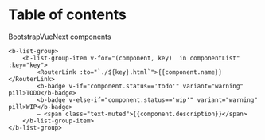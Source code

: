 # Table of contents

BootstrapVueNext components


    <b-list-group>
        <b-list-group-item v-for="(component, key)  in componentList" :key="key">
            <RouterLink :to="`./${key}.html`">{{component.name}}</RouterLink>
            <b-badge v-if="component.status=='todo'" variant="warning" pill>TODO</b-badge>
            <b-badge v-else-if="component.status=='wip'" variant="warning" pill>WIP</b-badge>
            — <span class="text-muted">{{component.description}}</span>
        </b-list-group-item>
    </b-list-group>


<script setup lang="ts">
import { ref } from "vue"

const componentList = {
    Accordion : {
        name: 'Accordion',
        description: 'Easily toggle content visibility on your pages. Includes support for making accordions'
    },
    Alert: {
        name: 'Alert',
        description: 'Provide contextual feedback messages for typical user actions with the handful of available and flexible alert messages'
    },
    Avatar: {
        name: 'Avatar',
        description: 'Custom component typically used to display a user profile as a picture, an icon, or short text'
    },
    Badge: {
        name: 'Badge',
        description: 'Small and adaptive tag for adding context to just about any content'
    },
    Breadcrumb: {
        name: 'Breadcrumb',
        description: `Indicate the current page's location within a navigational hierarchy.`
    },
    Button: {
        name: 'Button',
        description: 'Custom button component for actions in forms, dialogs, and more'
    },
    ButtonGroup: {
        name: 'Button Group',
        description: 'Group a series of buttons on a single line or stack them in a vertical column'
    },
    ButtonToolbar: {
        name: 'Button Toolbar',
        description: 'Group a series of button-groups and/or input-groups together on a single line'
    },
    Card: {
        name: 'Card',
        description: 'A flexible and extensible content container. It includes options for headers and footers, a wide variety of content'
    },
    Carousel: {
        name: 'Carousel',
        description: 'A slideshow component for cycling through elements—images or slides of text—like a carousel'
    },
    Collapse: {
        name: 'Collapse',
        description: 'Easily toggle visibility of almost any content on your pages in a vertically collapsing container'
    },
    Dropdown: {
        name: 'Dropdown',
        description: 'Toggleable, contextual overlays for displaying lists of links and actions in a dropdown menu format'
    },
    Form: {
        name: 'Form',
        description: 'Form component and helper components that optionally support inline form styles and validation states'
    },
    FormCheckbox: {
        name: 'Form Checkbox',
        description: 'Custom checkbox input and checkbox group to replace the browser default checkbox input, built on top of semantic and accessible markup. Optionally supports switch styling'
    },
    FormGroup: {
        name: 'Form Group',
        description: 'The easiest way to add some structure to forms'
    },
    FormInput: {
        name: 'Form Input',
        description: 'Create various type inputs such as text, password, number, URL, email, search, range, date, and more'
    },
    FormRadio: {
        name: 'Form Radio',
        description: `Bootstrap's custom radio input to replace the browser default radio input.`
    },
    FormSelect: {
        name: 'Form Select',
        description: 'Bootstrap custom select using custom styles'
    },
    FormTags: {
        name: 'Form Tags',
        description: 'Lightweight custom tagged input form control, with options for customized interface rendering, duplicate tag detection, and optional tag validation'
    },
    FormTextarea: {
        name: 'Form Textarea',
        description: 'Create multi-line text inputs with support for auto height sizing, minimum and maximum number of rows, and contextual states'
    },
    GridSystem: {
        name: 'Grid System',
        description: 'Lightweight utility components for making a flexible, responsive user interface'
    },
    Image: {
        name: 'Image',
        description: 'Image component with responsive behavior'
    },
    InputGroup: {
        name: 'Input Group',
        description: 'Easily extend form controls by adding text, buttons, or button groups on either side of textual inputs. '
    },
    Link: {
        name: 'Link',
        description: 'A simple wrapper for standard navigation components'
    },
    ListGroup: {
        name: 'List Group',
        description: 'A flexible and powerful component for displaying a series of content. List Group items can be modified to support just about any content within'
    },
    Modal: {
        name: 'Modal',
        description: 'Modals are flexible dialog, interruptive, prompts that can support a variety of use cases'
    },
    Nav: {
        name: 'Nav',
        description: 'The Nav component is a simple wrapper for building navigation components'
    },
    Navbar: {
        name: 'Navbar',
        description: "The Navbar is typically the central location for branding, navigation, and other elements on the header"
    },
    Offcanvas: {
        name: 'Offcanvas',
        description: 'Offcanvas components are hidden sidebars for your app, usually opened by some event'
    },
    Overlay: {
        name: 'Overlay',
        description: 'Visually obscure a particular element or component and its content'
    },
    Pagination: {
        name: 'Pagination',
        description: 'Quick first, previous, next, last, and page buttons for pagination control of another component'
    },
    Placeholder: {
        name: 'Placeholder',
        description: 'Placeholder components can create a unique appearance to indicate something may still be loading'
    },
    Popover: {
        name: 'Popover',
        description: 'Popover provides a tooltip behavior over another component'
    },
    Progress: {
        name: 'Progress',
        description: 'A custom progress component for displaying simple or complex progress bars, featuring support for horizontally stacked bars, animated backgrounds, and text labels'
    },
    Spinner: {
        name: 'Spinner',
        description: `The spinner component can be used to show the loading state in your projects. They're rendered only with basic HTML and CSS as a lightweight Vue functional component.`
    },
    Table: {
        name: 'Table',
        description: 'For displaying tabular data. Table supports pagination, filtering, sorting, custom rendering, events, and asynchronous data. For a simple display of tabular data without all the fancy features, use TableSimple'
    },
    Tabs: {
        name: 'Tabs',
        description: 'Create a widget of tabbable panes of local content'
    },
    Toast: {
        name: 'Toast',
        description: 'Push notifications to your visitors with a toast, a lightweight and easily customizable alert message',
    }
}
</script>
